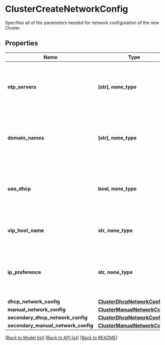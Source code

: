 # ClusterCreateNetworkConfig

Specifies all of the parameters needed for network configuration of the new Cluster.

## Properties
Name | Type | Description | Notes
------------ | ------------- | ------------- | -------------
**ntp_servers** | **[str], none_type** | Specifies the list of NTP Servers new cluster should be configured with. | 
**domain_names** | **[str], none_type** | Specifies the list of Domain Names new cluster should be configured with. | 
**use_dhcp** | **bool, none_type** | Specifies whether or not to use DHCP to configure the network of the Cluster. | 
**vip_host_name** | **str, none_type** | Specifies the FQDN hostname of the cluster. | [optional] 
**ip_preference** | **str, none_type** | Specifies IP preference of the cluster to be Ipv4/Ipv6. It is Ipv4 by default. | [optional] 
**dhcp_network_config** | [**ClusterDhcpNetworkConfig**](ClusterDhcpNetworkConfig.md) |  | [optional] 
**manual_network_config** | [**ClusterManualNetworkConfig**](ClusterManualNetworkConfig.md) |  | [optional] 
**secondary_dhcp_network_config** | [**ClusterDhcpNetworkConfig**](ClusterDhcpNetworkConfig.md) |  | [optional] 
**secondary_manual_network_config** | [**ClusterManualNetworkConfig**](ClusterManualNetworkConfig.md) |  | [optional] 

[[Back to Model list]](../README.md#documentation-for-models) [[Back to API list]](../README.md#documentation-for-api-endpoints) [[Back to README]](../README.md)


